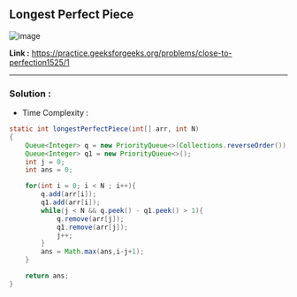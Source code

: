 ## Longest Perfect Piece

![image](https://user-images.githubusercontent.com/23376002/201977559-8a64b1e4-43c2-455e-a5a9-13b93555d3ae.png)


**Link :** https://practice.geeksforgeeks.org/problems/close-to-perfection1525/1

--------------------------------------------------------------------------------------------------------------------------------------------------------


### Solution :

- Time Complexity :


```java
static int longestPerfectPiece(int[] arr, int N) 
{
    Queue<Integer> q = new PriorityQueue<>(Collections.reverseOrder());
    Queue<Integer> q1 = new PriorityQueue<>();
    int j = 0;
    int ans = 0;

    for(int i = 0; i < N ; i++){
        q.add(arr[i]);
        q1.add(arr[i]);
        while(j < N && q.peek() - q1.peek() > 1){
            q.remove(arr[j]);
            q1.remove(arr[j]);
            j++;
        }
        ans = Math.max(ans,i-j+1);
    }

    return ans;
}

```



